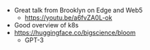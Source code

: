 - Great talk from Brooklyn on Edge and Web5
  - https://youtu.be/a6fvZA0L-ok
- Good overview of k8s
- https://huggingface.co/bigscience/bloom
  - GPT-3